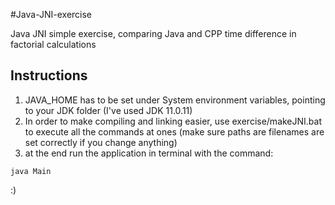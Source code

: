 #Java-JNI-exercise

Java JNI simple exercise, comparing Java and CPP time difference in factorial calculations

## Instructions

1. JAVA_HOME has to be set under System environment variables, pointing to your JDK folder (I've used JDK 11.0.11)
2. In order to make compiling and linking easier, use exercise/makeJNI.bat to execute all the commands at ones (make sure paths are filenames are set correctly if you change anything)
3. at the end run the application in terminal with the command:
```
java Main
```

:)

